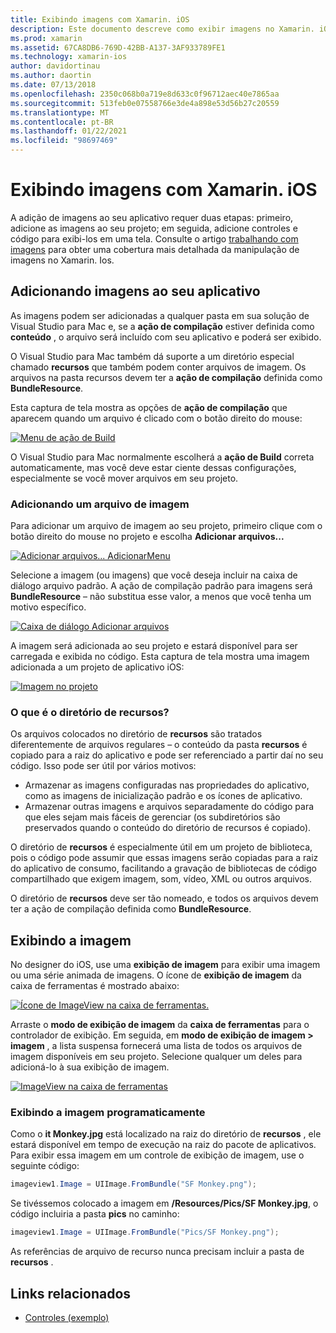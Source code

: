```yaml
---
title: Exibindo imagens com Xamarin. iOS
description: Este documento descreve como exibir imagens no Xamarin. iOS. Ele aborda a adição de imagens a um aplicativo de forma programática ou por meio do designer do iOS.
ms.prod: xamarin
ms.assetid: 67CA8DB6-769D-42BB-A137-3AF933789FE1
ms.technology: xamarin-ios
author: davidortinau
ms.author: daortin
ms.date: 07/13/2018
ms.openlocfilehash: 2350c068b0a719e8d633c0f96712aec40e7865aa
ms.sourcegitcommit: 513feb0e07558766e3de4a898e53d56b27c20559
ms.translationtype: MT
ms.contentlocale: pt-BR
ms.lasthandoff: 01/22/2021
ms.locfileid: "98697469"
---
```

# <a name="displaying-images-with-xamarinios"></a>Exibindo imagens com Xamarin. iOS

A adição de imagens ao seu aplicativo requer duas etapas: primeiro, adicione as imagens ao seu projeto; em seguida, adicione controles e código para exibi-los em uma tela. Consulte o artigo [trabalhando com imagens](~/ios/app-fundamentals/images-icons/index.md) para obter uma cobertura mais detalhada da manipulação de imagens no Xamarin. Ios.

## <a name="adding-images-to-your-app"></a>Adicionando imagens ao seu aplicativo

As imagens podem ser adicionadas a qualquer pasta em sua solução de Visual Studio para Mac e, se a **ação de compilação** estiver definida como **conteúdo** , o arquivo será incluído com seu aplicativo e poderá ser exibido.

O Visual Studio para Mac também dá suporte a um diretório especial chamado **recursos** que também podem conter arquivos de imagem. Os arquivos na pasta recursos devem ter a **ação de compilação** definida como **BundleResource**.

Esta captura de tela mostra as opções de **ação de compilação** que aparecem quando um arquivo é clicado com o botão direito do mouse:

 [![Menu de ação de Build](image-images/image30a.png)](image-images/image30a.png#lightbox)

O Visual Studio para Mac normalmente escolherá a **ação de Build** correta automaticamente, mas você deve estar ciente dessas configurações, especialmente se você mover arquivos em seu projeto.

### <a name="adding-an-image-file"></a>Adicionando um arquivo de imagem

Para adicionar um arquivo de imagem ao seu projeto, primeiro clique com o botão direito do mouse no projeto e escolha **Adicionar arquivos...**

 [![Adicionar arquivos... AdicionarMenu](image-images/image31a.png)](image-images/image31a.png#lightbox)

Selecione a imagem (ou imagens) que você deseja incluir na caixa de diálogo arquivo padrão. A ação de compilação padrão para imagens será **BundleResource** – não substitua esse valor, a menos que você tenha um motivo específico.

 [![Caixa de diálogo Adicionar arquivos](image-images/image32a.png)](image-images/image32a.png#lightbox)

A imagem será adicionada ao seu projeto e estará disponível para ser carregada e exibida no código. Esta captura de tela mostra uma imagem adicionada a um projeto de aplicativo iOS:

 [![Imagem no projeto](image-images/image33a.png)](image-images/image33a.png#lightbox)

### <a name="what-is-the-resources-directory"></a>O que é o diretório de recursos?

Os arquivos colocados no diretório de **recursos** são tratados diferentemente de arquivos regulares – o conteúdo da pasta **recursos** é copiado para a raiz do aplicativo e pode ser referenciado a partir daí no seu código. Isso pode ser útil por vários motivos:

- Armazenar as imagens configuradas nas propriedades do aplicativo, como as imagens de inicialização padrão e os ícones de aplicativo.
- Armazenar outras imagens e arquivos separadamente do código para que eles sejam mais fáceis de gerenciar (os subdiretórios são preservados quando o conteúdo do diretório de recursos é copiado).

O diretório de **recursos** é especialmente útil em um projeto de biblioteca, pois o código pode assumir que essas imagens serão copiadas para a raiz do aplicativo de consumo, facilitando a gravação de bibliotecas de código compartilhado que exigem imagem, som, vídeo, XML ou outros arquivos.

O diretório de **recursos** deve ser tão nomeado, e todos os arquivos devem ter a ação de compilação definida como **BundleResource**.

## <a name="displaying-the-image"></a>Exibindo a imagem

No designer do iOS, use uma **exibição de imagem** para exibir uma imagem ou uma série animada de imagens. O ícone de **exibição de imagem** da caixa de ferramentas é mostrado abaixo:

 [![Ícone de ImageView na caixa de ferramentas.](image-images/image35a.png)](image-images/image35.png#lightbox)

Arraste o **modo de exibição de imagem** da **caixa de ferramentas** para o controlador de exibição. Em seguida, em **modo de exibição de imagem > imagem** , a lista suspensa fornecerá uma lista de todos os arquivos de imagem disponíveis em seu projeto. Selecione qualquer um deles para adicioná-lo à sua exibição de imagem.

 [![ImageView na caixa de ferramentas](image-images/image36a.png)](image-images/image36.png#lightbox)

### <a name="displaying-the-image-programmatically"></a>Exibindo a imagem programaticamente

Como o **it Monkey.jpg** está localizado na raiz do diretório de **recursos** , ele estará disponível em tempo de execução na raiz do pacote de aplicativos. Para exibir essa imagem em um controle de exibição de imagem, use o seguinte código:

```csharp
imageview1.Image = UIImage.FromBundle("SF Monkey.png");
```

Se tivéssemos colocado a imagem em **/Resources/Pics/SF Monkey.jpg**, o código incluiria a pasta **pics** no caminho:

```csharp
imageview1.Image = UIImage.FromBundle("Pics/SF Monkey.png");
```

As referências de arquivo de recurso nunca precisam incluir a pasta de **recursos** .

## <a name="related-links"></a>Links relacionados

- [Controles (exemplo)](/samples/xamarin/ios-samples/controls)